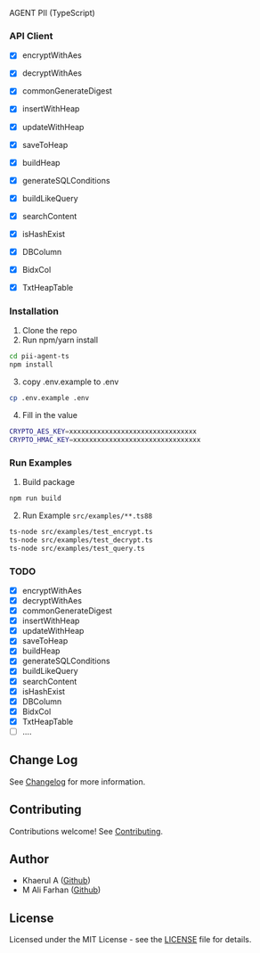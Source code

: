 AGENT PII (TypeScript)

### API Client
- [x] encryptWithAes
- [x] decryptWithAes
- [x] commonGenerateDigest
- [x] insertWithHeap
- [x] updateWithHeap
- [x] saveToHeap
- [x] buildHeap
- [x] generateSQLConditions
- [x] buildLikeQuery
- [x] searchContent
- [x] isHashExist
- [x] DBColumn
- [x] BidxCol
- [x] TxtHeapTable


### Installation

1. Clone the repo
2. Run npm/yarn install
```bash
cd pii-agent-ts
npm install
```

3. copy .env.example to .env

```sh
cp .env.example .env
```

4. Fill in the value
```sh
CRYPTO_AES_KEY=xxxxxxxxxxxxxxxxxxxxxxxxxxxxxxxx
CRYPTO_HMAC_KEY=xxxxxxxxxxxxxxxxxxxxxxxxxxxxxxxx
```


### Run Examples
1. Build package
```bash
npm run build
```

2. Run Example `src/examples/**.ts88`
```bash
ts-node src/examples/test_encrypt.ts
ts-node src/examples/test_decrypt.ts
ts-node src/examples/test_query.ts
```

### TODO
- [x] encryptWithAes
- [x] decryptWithAes
- [x] commonGenerateDigest
- [x] insertWithHeap
- [x] updateWithHeap
- [x] saveToHeap
- [x] buildHeap
- [x] generateSQLConditions
- [x] buildLikeQuery
- [x] searchContent
- [x] isHashExist
- [x] DBColumn
- [x] BidxCol
- [x] TxtHeapTable
- [ ] ....

## Change Log

See [Changelog](CHANGELOG.md) for more information.

## Contributing

Contributions welcome! See [Contributing](CONTRIBUTING.md).

## Author

- Khaerul A ([Github](https://github.com/kadzany))
- M Ali Farhan ([Github](https://github.com/Alfahan))

## License

Licensed under the MIT License - see the [LICENSE](LICENSE) file for details.